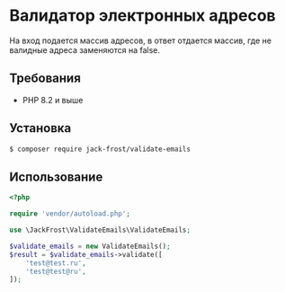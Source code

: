# Валидатор электронных адресов

На вход подается массив адресов, в ответ отдается массив,
где не валидные адреса заменяются на false.


## Требования

- PHP 8.2 и выше

## Установка

```bash
$ composer require jack-frost/validate-emails
```

## Использование

```php
<?php

require 'vendor/autoload.php';

use \JackFrost\ValidateEmails\ValidateEmails;

$validate_emails = new ValidateEmails();
$result = $validate_emails->validate([
    'test@test.ru',
    'test@test@ru',
]);
```